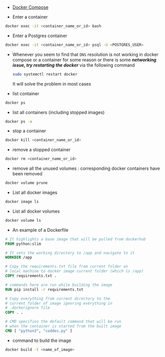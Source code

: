 - [Docker Compose](Docker_Compose)

- Enter a container
```bash
docker exec -it <container_name_or_id> bash
```

- Enter a Postgres container
```bash
docker exec -it <container_name_or_id> psql -U <POSTGRES_USER>
```

- Whenever you seem to find that `DNS` resolution is not working in docker compose or a container for some reason or there is some ***networking issue, try restarting the docker*** via the following command
	```bash
	sudo systemctl restart docker
	```
	It will solve the problem in most cases


- list container
```bash
docker ps
```

- list all containers (including stopped images)
```bash
docker ps -a
```

- stop a container
```bash
docker kill <container_name_or_id>
```

- remove a stopped container
```bash
docker rm <container_name_or_id>
```

- remove all the unused volumes : corresponding docker containers have been removed
```bash
docker volume prune

```

- List all docker images
```bash
docker image ls
```

- List all docker volumes
```bash
docker volume ls
```

- An example of a Dockerfile
```dockerfile
# It highlights a base image that will be pulled from dockerhub
FROM python:slim

# It sets the working directory to /app and navigate to it
WORKDIR /app

# Copy the requirements.txt file from current folder on
# local machine to docker image current folder (which is /app)
COPY requirements.txt .

# commands here are run while building the image
RUN pip install -r requirements.txt

# Copy everything from current directory to the
# current folder of image ignoring everything in
# .dockerignore file 
COPY . .

# CMD specifies the default command that will be run
# when the container is started from the built image
CMD [ "python3", "coddes.py" ]
```

- command to build the image
```bash
docker build -t <name_of_image>
```

